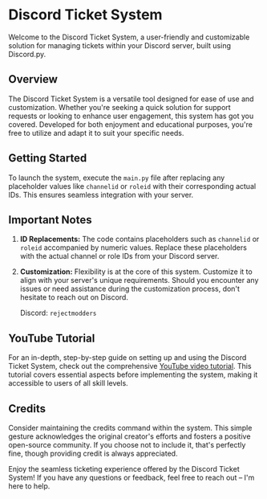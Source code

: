 # Discord Ticket System

Welcome to the Discord Ticket System, a user-friendly and customizable solution for managing tickets within your Discord server, built using Discord.py.

## Overview

The Discord Ticket System is a versatile tool designed for ease of use and customization. Whether you're seeking a quick solution for support requests or looking to enhance user engagement, this system has got you covered. Developed for both enjoyment and educational purposes, you're free to utilize and adapt it to suit your specific needs.

## Getting Started

To launch the system, execute the `main.py` file after replacing any placeholder values like `channelid` or `roleid` with their corresponding actual IDs. This ensures seamless integration with your server.

## Important Notes

1. **ID Replacements:** The code contains placeholders such as `channelid` or `roleid` accompanied by numeric values. Replace these placeholders with the actual channel or role IDs from your Discord server.

2. **Customization:** Flexibility is at the core of this system. Customize it to align with your server's unique requirements. Should you encounter any issues or need assistance during the customization process, don't hesitate to reach out on Discord.

   Discord: `rejectmodders`

## YouTube Tutorial

For an in-depth, step-by-step guide on setting up and using the Discord Ticket System, check out the comprehensive [YouTube video tutorial](https://youtu.be/SFsj3neYjrk). This tutorial covers essential aspects before implementing the system, making it accessible to users of all skill levels.

## Credits

Consider maintaining the credits command within the system. This simple gesture acknowledges the original creator's efforts and fosters a positive open-source community. If you choose not to include it, that's perfectly fine, though providing credit is always appreciated.

Enjoy the seamless ticketing experience offered by the Discord Ticket System! If you have any questions or feedback, feel free to reach out – I'm here to help.
